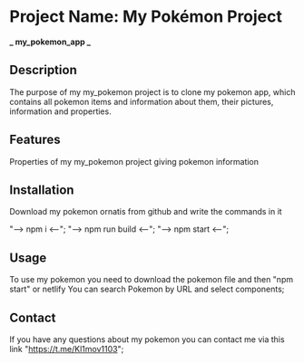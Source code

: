 # Project Name: My Pokémon Project

**_ my_pokemon_app _**

## Description

The purpose of my my_pokemon project is to clone my pokemon app, which contains all pokemon items and information about them, their pictures, information and properties.

## Features

Properties of my my_pokemon project
giving pokemon information

## Installation

Download my pokemon ornatis from github and write the commands in it

"--> npm i <--";
"--> npm run build <--";
"--> npm start <--";

## Usage

To use my pokemon you need to download the pokemon file and then "npm start" or netlify
You can search Pokemon by URL and select components;

## Contact

If you have any questions about my pokemon you can contact me via this link
"https://t.me/Kl1mov1103";
